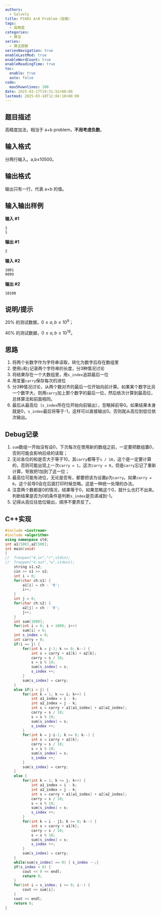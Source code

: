 ```yaml
---
authors:
  - Salvely
title: P1601 A+B Problem（高精）
tags:
  - 高精度
categories:
  - 算法
series:
  - 算法题解
seriesNavigation: true
enableLastMod: true
enableWordCount: true
enableReadingTime: true
toc:
  enable: true
  auto: false
code:
  maxShownlines: 100
date: 2025-03-17T19:31:52+08:00
lastmod: 2025-03-18T12:04:10+08:00
---
```


## 题目描述

高精度加法，相当于 a+b problem，**不用考虑负数**。

## 输入格式

分两行输入。a,b≤10500。

## 输出格式

输出只有一行，代表 a+b 的值。

## 输入输出样例

**输入 #1**

```
1
1
```

**输出 #1**

```
2
```

**输入 #2**

```
1001
9099
```

**输出 #2**

```
10100
```

## 说明/提示

20% 的测试数据，$0≤a,b≤10^{9}$；

40% 的测试数据，$0≤a,b≤10^{18}$。

## 思路

1. 将两个长数字作为字符串读取，转化为数字后存在数组里
2. 使用`i`和`j`记录两个字符串的长度，分3种情况讨论
3. 将结果存在一个大数组里，用`s_index`追踪最后一位
4. 用变量`carry`保存每次的进位
5. 分3种情况讨论，从两个数对齐的最后一位开始向前计算。如果某个数字比另一个数字大，则用`carry`加上那个数字的最后一位，然后依次计算到最高位，总体算法和前面相同。
6. 最后从最高位（`s_index`所在位开始向前输出），忽略掉前导0。如果结果本身就是0，`s_index`最后将等于-1，这样可以直接输出0。否则就从高位到低位依次输出。

## Debug记录

1. `sum`数组一开始没有设0，下次每次在使用新的数组之前，一定要把数组置0，否则可能会影响后续的读取；
2. 无论各位的和是否大于等于10，其`carry`都等于`s / 10`，这个是一定要计算的，否则可能出现上一次`carry = 1`，这次`carry = 0`，但是`carry`忘记了重新计算，导致把1加到了这一位；
3. 最高位可能有进位，无论是否有，都要把该为设置p为`carry`。如果`carry = 0`，这个前导0会在后面打印时候忽略。这是一种统一处理的办法。
4. 注意两个数都是0的情况，结果等于0，如果忽略这个0，就什么也打不出来。判断结果是否为0的条件是判断`s_index`是否递减到-1。
5. 记得从高位往低位输出，顺序不要弄反了。

## C++实现

```cpp
#include <iostream>
#include <algorithm>
using namespace std;
int a1[500],a2[500];
int main(void)
{
//	freopen("4.in","r",stdin);
//	freopen("4.out","w",stdout);
	string s1,s2;
	cin >> s1 >> s2;
	int i = 0;
	for(char ch:s1) {
		a1[i] = ch - '0';
		i++;
	}	
	int j = 0;
	for(char ch:s2) {
		a2[j] = ch - '0';
		j++;
	}	
	int sum[1000];
	for(int i = 0; i < 1000; i++) 
		sum[i] = 0;
	int s_index = 0;
	int carry = 0;
	if(i == j) {
		for(int k = j-1; k >= 0; k--) {
			int s = carry + a1[k] + a2[k];
			carry = s / 10;
			s = s % 10;		
			sum[s_index] = s;
			s_index ++;	
		}
		sum[s_index] = carry;
	}
	else if(i < j) {
		for(int k = 1; k <= i; k++) {
			int a1_index = i - k;
			int a2_index = j - k;
			int s = carry + a1[a1_index] + a2[a2_index];
			carry = s / 10;
			s = s % 10;
			sum[s_index] = s;
			s_index ++;
		}	
		for(int k = j-i-1; k >= 0; k--) {
			int s = carry + a2[k];
			carry = s / 10;
			s = s % 10;
			sum[s_index] = s;
			s_index ++;
		}
		sum[s_index] = carry;
	}
	else {
		for(int k = 1; k <= j; k++) {
			int a1_index = i - k;
			int a2_index = j - k;
			int s = carry + a1[a1_index] + a2[a2_index];
			carry = s / 10;
			s = s % 10;
			sum[s_index] = s;
			s_index ++;
		}	
		for(int k = i - j1; k >= 0; k--) {
			int s = carry + a1[k];
			carry = s / 10;
			s = s % 10;
			sum[s_index] = s;
			s_index ++;
		}
		sum[s_index] = carry;
	}
	while(sum[s_index] == 0) { s_index --;}
	if(s_index < 0) {
		cout << 0 << endl;
		return 0;
	}
	for(int i = s_index; i >= 0; i--) {
		cout << sum[i];
	}
	cout << endl;
	return 0;
}
```
